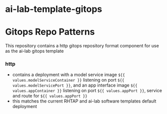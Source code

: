 # ai-lab-template-gitops

# Gitops Repo Patterns

This repository contains a http gitops repository format component for use as the ai-lab gitops template

### http 
- contains a deployment with a model service image `${{ values.modelServiceContainer }}` listening on port `${{ values.modelServicePort }}`, and an app interface image `${{ values.appContainer }}` listening on port `${{ values.appPort }}`, service and route for `${{ values.appPort }}`
- this matches the current RHTAP and ai-lab software templates default deployment